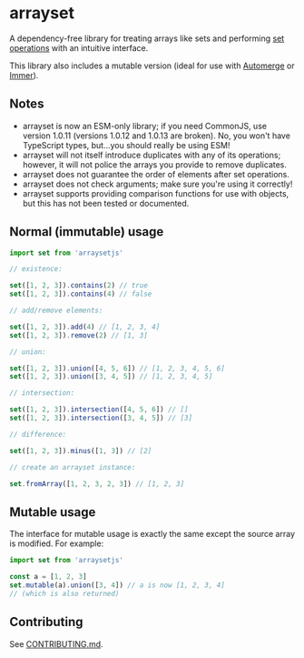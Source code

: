 # arrayset

A dependency-free library for treating arrays like sets and performing [set operations](<https://en.wikipedia.org/wiki/Set_(mathematics)#Basic_operations>) with an intuitive interface.

This library also includes a mutable version (ideal for use with [Automerge](https://github.com/automerge/automerge) or [Immer](https://github.com/immerjs/immer)).

## Notes

- arrayset is now an ESM-only library; if you need CommonJS, use version 1.0.11 (versions 1.0.12 and 1.0.13 are broken). No, you won't have TypeScript types, but...you should really be using ESM!
- arrayset will not itself introduce duplicates with any of its operations; however, it will not police the arrays you provide to remove duplicates.
- arrayset does not guarantee the order of elements after set operations.
- arrayset does not check arguments; make sure you're using it correctly!
- arrayset supports providing comparison functions for use with objects, but this has not been tested or documented.

## Normal (immutable) usage

```javascript
import set from 'arraysetjs'

// existence:

set([1, 2, 3]).contains(2) // true
set([1, 2, 3]).contains(4) // false

// add/remove elements:

set([1, 2, 3]).add(4) // [1, 2, 3, 4]
set([1, 2, 3]).remove(2) // [1, 3]

// union:

set([1, 2, 3]).union([4, 5, 6]) // [1, 2, 3, 4, 5, 6]
set([1, 2, 3]).union([3, 4, 5]) // [1, 2, 3, 4, 5]

// intersection:

set([1, 2, 3]).intersection([4, 5, 6]) // []
set([1, 2, 3]).intersection([3, 4, 5]) // [3]

// difference:

set([1, 2, 3]).minus([1, 3]) // [2]

// create an arrayset instance:

set.fromArray([1, 2, 3, 2, 3]) // [1, 2, 3]
```

## Mutable usage

The interface for mutable usage is exactly the same except the source array is modified. For example:

```javascript
import set from 'arraysetjs'

const a = [1, 2, 3]
set.mutable(a).union([3, 4]) // a is now [1, 2, 3, 4]
// (which is also returned)
```

## Contributing

See [CONTRIBUTING.md](CONTRIBUTING.md).
